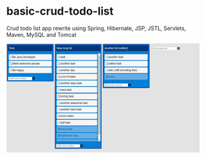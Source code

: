 # basic-crud-todo-list
Crud todo list app rewrite using Spring, Hibernate, JSP, JSTL, Servlets, Maven, MySQL and Tomcat

![alt text](https://github.com/C0deboy/todo-list-app/blob/master/preview.JPG)